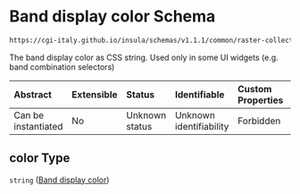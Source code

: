 # Band display color Schema

```txt
https://cgi-italy.github.io/insula/schemas/v1.1.1/common/raster-collection.schema.json#/$defs/rasterBandVisualizationConfig/properties/color
```

The band display color as CSS string. Used only in some UI widgets (e.g. band combination selectors)

| Abstract            | Extensible | Status         | Identifiable            | Custom Properties | Additional Properties | Access Restrictions | Defined In                                                                                             |
| :------------------ | :--------- | :------------- | :---------------------- | :---------------- | :-------------------- | :------------------ | :----------------------------------------------------------------------------------------------------- |
| Can be instantiated | No         | Unknown status | Unknown identifiability | Forbidden         | Allowed               | none                | [raster-collection.schema.json\*](schemas/common/raster-collection.schema.json) |

## color Type

`string` ([Band display color](raster-collection-defs-band-visualization-configuration-properties-band-display-color.md))
